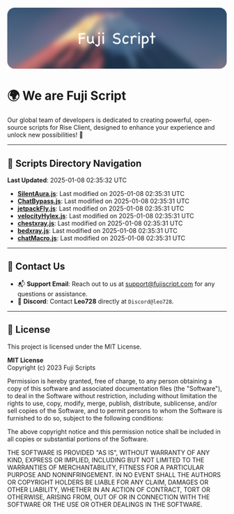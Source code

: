 ![Banner](.github/b.webp)

# 🌍 **We are Fuji Script**

Our global team of developers is dedicated to creating powerful, open-source scripts for Rise Client, designed to enhance your experience and unlock new possibilities! 🌟

---
<!-- SCRIPTS_NAVIGATION_START -->
## 📂 **Scripts Directory Navigation**

**Last Updated**: 2025-01-08 02:35:32 UTC

- **[SilentAura.js](scripts/SilentAura.js)**: Last modified on 2025-01-08 02:35:31 UTC
- **[ChatBypass.js](scripts/ChatBypass.js)**: Last modified on 2025-01-08 02:35:31 UTC
- **[jetpackFly.js](scripts/jetpackFly.js)**: Last modified on 2025-01-08 02:35:31 UTC
- **[velocityHylex.js](scripts/velocityHylex.js)**: Last modified on 2025-01-08 02:35:31 UTC
- **[chestxray.js](scripts/chestxray.js)**: Last modified on 2025-01-08 02:35:31 UTC
- **[bedxray.js](scripts/bedxray.js)**: Last modified on 2025-01-08 02:35:31 UTC
- **[chatMacro.js](scripts/chatMacro.js)**: Last modified on 2025-01-08 02:35:31 UTC

<!-- SCRIPTS_NAVIGATION_END -->

---

## 💬 **Contact Us**  
- 📬 **Support Email**: Reach out to us at [support@fujiscript.com](mailto:support@fujiscript.com) for any questions or assistance.  
- 💬 **Discord**: Contact **Leo728** directly at `Discord@leo728`.

---

## 📜 **License**

This project is licensed under the MIT License.  

**MIT License**  
Copyright (c) 2023 Fuji Scripts  

Permission is hereby granted, free of charge, to any person obtaining a copy of this software and associated documentation files (the "Software"), to deal in the Software without restriction, including without limitation the rights to use, copy, modify, merge, publish, distribute, sublicense, and/or sell copies of the Software, and to permit persons to whom the Software is furnished to do so, subject to the following conditions:  

The above copyright notice and this permission notice shall be included in all copies or substantial portions of the Software.  

THE SOFTWARE IS PROVIDED "AS IS", WITHOUT WARRANTY OF ANY KIND, EXPRESS OR IMPLIED, INCLUDING BUT NOT LIMITED TO THE WARRANTIES OF MERCHANTABILITY, FITNESS FOR A PARTICULAR PURPOSE AND NONINFRINGEMENT. IN NO EVENT SHALL THE AUTHORS OR COPYRIGHT HOLDERS BE LIABLE FOR ANY CLAIM, DAMAGES OR OTHER LIABILITY, WHETHER IN AN ACTION OF CONTRACT, TORT OR OTHERWISE, ARISING FROM, OUT OF OR IN CONNECTION WITH THE SOFTWARE OR THE USE OR OTHER DEALINGS IN THE SOFTWARE.  
